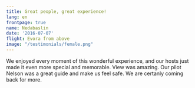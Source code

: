 ```yaml
---
title: Great people, great experience!
lang: en
frontpage: true
name: Nedabaslin
date: '2016-07-07'
flight: Evora from above
image: "/testimonials/female.png"
---
```


We enjoyed every moment of this wonderful experience, and our hosts just made it even more special and memorable. View was amazing. Our pilot Nelson was a great guide and make us feel safe. We are certanly coming back for more.
